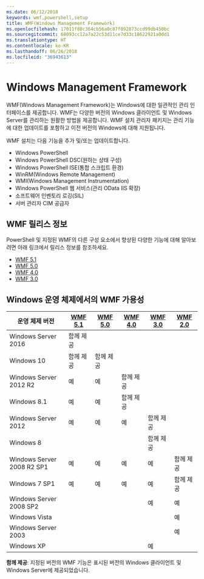 ```yaml
---
ms.date: 06/12/2018
keywords: wmf,powershell,setup
title: WMF(Windows Management Framework)
ms.openlocfilehash: 17011f88c364cb56a0c87f092873ccd99db450bc
ms.sourcegitcommit: 68093cc12a7a22c53d11ce7d33c18622921a0dd1
ms.translationtype: HT
ms.contentlocale: ko-KR
ms.lasthandoff: 06/26/2018
ms.locfileid: "36943613"
---
```

# <a name="windows-management-framework"></a>Windows Management Framework

WMF(Windows Management Framework)는 Windows에 대한 일관적인 관리 인터페이스를 제공합니다. WMF는 다양한 버전의 Windows 클라이언트 및 Windows Server를 관리하는 원활한 방법을 제공합니다. WMF 설치 관리자 패키지는 관리 기능에 대한 업데이트를 포함하고 이전 버전의 Windows에 대해 지원됩니다.

WMF 설치는 다음 기능을 추가 및/또는 업데이트합니다.

- Windows PowerShell
- Windows PowerShell DSC(원하는 상태 구성)
- Windows PowerShell ISE(통합 스크립트 환경)
- WinRM(Windows Remote Management)
- WMI(Windows Management Instrumentation)
- Windows PowerShell 웹 서비스(관리 OData IIS 확장)
- 소프트웨어 인벤토리 로깅(SIL)
- 서버 관리자 CIM 공급자

## <a name="wmf-release-notes"></a>WMF 릴리스 정보

PowerShell 및 지정된 WMF의 다른 구성 요소에서 향상된 다양한 기능에 대해 알아보려면 아래 링크에서 릴리스 정보를 참조하세요.

- [WMF 5.1](5.1/release-notes.md)
- [WMF 5.0](5.0/releasenotes.md)
- [WMF 4.0](https://download.microsoft.com/download/3/D/6/3D61D262-8549-4769-A660-230B67E15B25/Windows%20Management%20Framework%204%200%20Release%20Notes.docx)
- [WMF 3.0](https://download.microsoft.com/download/E/7/6/E76850B8-DA6E-4FF5-8CCE-A24FC513FD16/WMF%203%20Release%20Notes.docx)

## <a name="wmf-availability-across-windows-operating-systems"></a>Windows 운영 체제에서의 WMF 가용성

|운영 체제 버전  |[WMF 5.1][] |[WMF 5.0][] |[WMF 4.0][] |[WMF 3.0][]  |[WMF 2.0][] |
|--------------------------|------------|------------|------------|-------------|------------|
|Windows Server 2016       |함께 제공|            |            |             |            |
|Windows 10                |함께 제공|함께 제공|            |             |            |
|Windows Server 2012 R2    |예         |예         |함께 제공|             |            |
|Windows 8.1               |예         |예         |함께 제공|             |            |
|Windows Server 2012       |예         |예         |예         |함께 제공 |            |
|Windows 8                 |            |            |            |함께 제공 |            |
|Windows Server 2008 R2 SP1|예         |예         |예         |예          |함께 제공|
|Windows 7 SP1             |예         |예         |예         |예          |함께 제공|
|Windows Server 2008 SP2   |            |            |            |예          |예         |
|Windows Vista             |            |            |            |             |예         |
|Windows Server 2003       |            |            |            |             |예         |
|Windows XP                |            |            |            |예          |            |

**함께 제공**: 지정된 버전의 WMF 기능은 표시된 버전의 Windows 클라이언트 및 Windows Server에 제공되었습니다.

[WMF 5.1]: https://aka.ms/wmf51download
[WMF 5.0]: https://aka.ms/wmf5download
[WMF 4.0]: https://aka.ms/wmf4download
[WMF 3.0]: https://aka.ms/wmf3download
[WMF 2.0]: https://aka.ms/wmf2download
